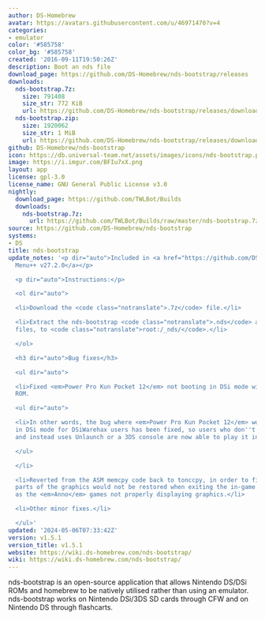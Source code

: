 ```yaml
---
author: DS-Homebrew
avatar: https://avatars.githubusercontent.com/u/46971470?v=4
categories:
- emulator
color: '#585758'
color_bg: '#585758'
created: '2016-09-11T19:50:26Z'
description: Boot an nds file
download_page: https://github.com/DS-Homebrew/nds-bootstrap/releases
downloads:
  nds-bootstrap.7z:
    size: 791408
    size_str: 772 KiB
    url: https://github.com/DS-Homebrew/nds-bootstrap/releases/download/v1.5.1/nds-bootstrap.7z
  nds-bootstrap.zip:
    size: 1920062
    size_str: 1 MiB
    url: https://github.com/DS-Homebrew/nds-bootstrap/releases/download/v1.5.1/nds-bootstrap.zip
github: DS-Homebrew/nds-bootstrap
icon: https://db.universal-team.net/assets/images/icons/nds-bootstrap.png
image: https://i.imgur.com/BFIu7xX.png
layout: app
license: gpl-3.0
license_name: GNU General Public License v3.0
nightly:
  download_page: https://github.com/TWLBot/Builds
  downloads:
    nds-bootstrap.7z:
      url: https://github.com/TWLBot/Builds/raw/master/nds-bootstrap.7z
source: https://github.com/DS-Homebrew/nds-bootstrap
systems:
- DS
title: nds-bootstrap
update_notes: '<p dir="auto">Included in <a href="https://github.com/DS-Homebrew/TWiLightMenu/releases/tag/v27.2.0"><strong>TW</strong>i<strong>L</strong>ight
  Menu++ v27.2.0</a></p>

  <p dir="auto">Instructions:</p>

  <ol dir="auto">

  <li>Download the <code class="notranslate">.7z</code> file.</li>

  <li>Extract the nds-bootstrap <code class="notranslate">.nds</code> and <code class="notranslate">.ver</code>
  files, to <code class="notranslate">root:/_nds/</code>.</li>

  </ol>

  <h3 dir="auto">Bug fixes</h3>

  <ul dir="auto">

  <li>Fixed <em>Power Pro Kun Pocket 12</em> not booting in DSi mode without a donor
  ROM.

  <ul dir="auto">

  <li>In other words, the bug where <em>Power Pro Kun Pocket 12</em> would only boot
  in DSi mode for DSiWarehax users has been fixed, so users who don''t use DSiWarehax
  and instead uses Unlaunch or a 3DS console are now able to play it in DSi mode.</li>

  </ul>

  </li>

  <li>Reverted from the ASM memcpy code back to tonccpy, in order to fix bugs where
  parts of the graphics would not be restored when exiting the in-game menu, as well
  as the <em>Anno</em> games not properly displaying graphics.</li>

  <li>Other minor fixes.</li>

  </ul>'
updated: '2024-05-06T07:33:42Z'
version: v1.5.1
version_title: v1.5.1
website: https://wiki.ds-homebrew.com/nds-bootstrap/
wiki: https://wiki.ds-homebrew.com/nds-bootstrap/
---
```

nds-bootstrap is an open-source application that allows Nintendo DS/DSi ROMs and homebrew to be natively utilised rather than using an emulator. nds-bootstrap works on Nintendo DSi/3DS SD cards through CFW and on Nintendo DS through flashcarts.